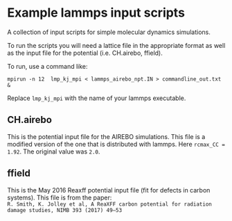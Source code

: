 # Example lammps input scripts

A collection of input scripts for simple molecular dynamics simulations.

To run the scripts you will need a lattice file in the appropriate format as well as the input file for the potential (i.e. CH.airebo, ffield).

To run, use a command like:  
~~~
mpirun -n 12  lmp_kj_mpi < lammps_airebo_npt.IN > commandline_out.txt &
~~~

Replace `lmp_kj_mpi` with the name of your lammps executable.


## CH.airebo
This is the potential input file for the AIREBO simulations.  This file is a modified version of the one that is distributed with lammps.  Here `rcmax_CC = 1.92`.  The original value was `2.0`.

## ffield
This is the May 2016 Reaxff potential input file (fit for defects in carbon systems).  This file is from the paper:  
`R. Smith, K. Jolley et al, A ReaXFF carbon potential for radiation damage studies, NIMB 393 (2017) 49–53`

